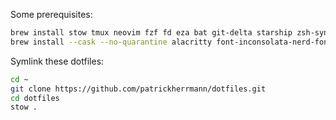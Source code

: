 Some prerequisites:
```zsh
brew install stow tmux neovim fzf fd eza bat git-delta starship zsh-syntax-highlighting prettierd stylua node ripgrep
brew install --cask --no-quarantine alacritty font-inconsolata-nerd-font
```

Symlink these dotfiles:
```zsh
cd ~
git clone https://github.com/patrickherrmann/dotfiles.git
cd dotfiles
stow .
```
